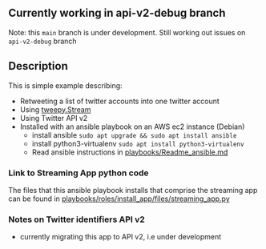 ## Currently working in api-v2-debug branch
Note: this `main` branch is under development.  Still working out issues on `api-v2-debug` branch
## Description
This is simple example describing:
* Retweeting a list of twitter accounts into one twitter account
* Using [tweepy.Stream](https://docs.tweepy.org/en/stable/streaming.html)
* Using Twitter API v2
* Installed with an ansible playbook on an AWS ec2 instance (Debian)
    * install ansible `sudo apt upgrade && sudo apt install ansible`
    * install python3-virtualenv `sudo apt install python3-virtualenv`
    * Read ansible instructions in [playbooks/Readme_ansible.md](https://github.com/johnedstone/twitter-stream-retreat-simple/tree/main/playbooks)

### Link to Streaming App python code

The files that this ansible playbook installs
that comprise the streaming app can be found in
[playbooks/roles/install_app/files/streaming_app.py](https://github.com/johnedstone/twitter-stream-retreat-simple/tree/main/playbooks/roles/install_app/files)

### Notes on Twitter identifiers API v2
* currently migrating this app to API v2, i.e under development

<!--
# vim: ai et ts=4 sw=4 sts=4 nu
-->
